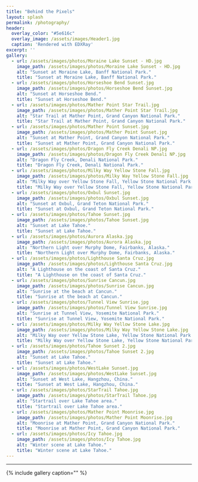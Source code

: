 ```yaml
---
title: "Behind the Pixels"
layout: splash
permalink: /photography/
header:
  overlay_color: "#5e616c"
  overlay_image: /assets/images/Header1.jpg
  caption: 'Rendered with EDXRay'
excerpt: ''
gallery:
  - url: /assets/images/photos/Moraine Lake Sunset - HD.jpg
    image_path: /assets/images/photos/Moraine Lake Sunset - HD.jpg
    alt: "Sunset at Moraine Lake, Banff National Park."
    title: "Sunset at Moraine Lake, Banff National Park."
  - url: /assets/images/photos/Horseshoe Bend Sunset.jpg
    image_path: /assets/images/photos/Horseshoe Bend Sunset.jpg
    alt: "Sunset at Horseshoe Bend."
    title: "Sunset at Horseshoe Bend."
  - url: /assets/images/photos/Mather Point Star Trail.jpg
    image_path: /assets/images/photos/Mather Point Star Trail.jpg
    alt: "Star Trail at Mather Point, Grand Canyon National Park."
    title: "Star Trail at Mather Point, Grand Canyon National Park."
  - url: /assets/images/photos/Mather Point Sunset.jpg
    image_path: /assets/images/photos/Mather Point Sunset.jpg
    alt: "Sunset at Mather Point, Grand Canyon National Park."
    title: "Sunset at Mather Point, Grand Canyon National Park."
  - url: /assets/images/photos/Dragon Fly Creek Denali NP.jpg
    image_path: /assets/images/photos/Dragon Fly Creek Denali NP.jpg
    alt: "Dragon Fly Creek, Denali National Park."
    title: "Dragon Fly Creek, Denali National Park."
  - url: /assets/images/photos/Milky Way Yellow Stone Fall.jpg
    image_path: /assets/images/photos/Milky Way Yellow Stone Fall.jpg
    alt: "Milky Way over Yellow Stone Fall, Yellow Stone National Park."
    title: "Milky Way over Yellow Stone Fall, Yellow Stone National Park."
  - url: /assets/images/photos/Oxbul Sunset.jpg
    image_path: /assets/images/photos/Oxbul Sunset.jpg
    alt: "Sunset at Oxbul, Grand Teton National Park."
    title: "Sunset at Oxbul, Grand Teton National Park."
  - url: /assets/images/photos/Tahoe Sunset.jpg
    image_path: /assets/images/photos/Tahoe Sunset.jpg
    alt: "Sunset at Lake Tahoe."
    title: "Sunset at Lake Tahoe."
  - url: /assets/images/photos/Aurora Alaska.jpg
    image_path: /assets/images/photos/Aurora Alaska.jpg
    alt: "Northern Light over Murphy Dome, Fairbanks, Alaska."
    title: "Northern Light over Murphy Dome, Fairbanks, Alaska."
  - url: /assets/images/photos/Lighthouse Santa Cruz.jpg
    image_path: /assets/images/photos/Lighthouse Santa Cruz.jpg
    alt: "A Lighthouse on the coast of Santa Cruz."
    title: "A Lighthouse on the coast of Santa Cruz."
  - url: /assets/images/photos/Sunrise Cancun.jpg
    image_path: /assets/images/photos/Sunrise Cancun.jpg
    alt: "Sunrise at the beach at Cancun."
    title: "Sunrise at the beach at Cancun."
  - url: /assets/images/photos/Tunnel View Sunrise.jpg
    image_path: /assets/images/photos/Tunnel View Sunrise.jpg
    alt: "Sunrise at Tunnel View, Yosemite National Park."
    title: "Sunrise at Tunnel View, Yosemite National Park."
  - url: /assets/images/photos/Milky Way Yellow Stone Lake.jpg
    image_path: /assets/images/photos/Milky Way Yellow Stone Lake.jpg
    alt: "Milky Way over Yellow Stone Lake, Yellow Stone National Park."
    title: "Milky Way over Yellow Stone Lake, Yellow Stone National Park."
  - url: /assets/images/photos/Tahoe Sunset 2.jpg
    image_path: /assets/images/photos/Tahoe Sunset 2.jpg
    alt: "Sunset at Lake Tahoe."
    title: "Sunset at Lake Tahoe."
  - url: /assets/images/photos/WestLake Sunset.jpg
    image_path: /assets/images/photos/WestLake Sunset.jpg
    alt: "Sunset at West Lake, Hangzhou, China."
    title: "Sunset at West Lake, Hangzhou, China."
  - url: /assets/images/photos/StarTrail Tahoe.jpg
    image_path: /assets/images/photos/StarTrail Tahoe.jpg
    alt: "Startrail over Lake Tahoe area."
    title: "Startrail over Lake Tahoe area."
  - url: /assets/images/photos/Mather Point Moonrise.jpg
    image_path: /assets/images/photos/Mather Point Moonrise.jpg
    alt: "Moonrise at Mather Point, Grand Canyon National Park."
    title: "Moonrise at Mather Point, Grand Canyon National Park."
  - url: /assets/images/photos/Icy Tahoe.jpg
    image_path: /assets/images/photos/Icy Tahoe.jpg
    alt: "Winter scene at Lake Tahoe."
    title: "Winter scene at Lake Tahoe."
---
```


---

{% include gallery caption="" %}